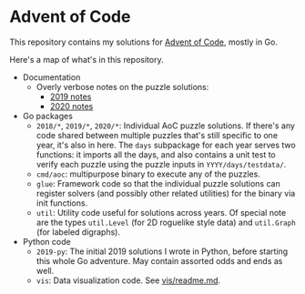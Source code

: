 # Advent of Code

This repository contains my solutions for
[Advent of Code](https://adventofcode.com/), mostly in Go.

Here's a map of what's in this repository.

- Documentation
  - Overly verbose notes on the puzzle solutions:
    - [2019 notes](docs/2019-notes.md)
    - [2020 notes](docs/2020-notes.md)
- Go packages
  - `2018/*`, `2019/*`, `2020/*`: Individual AoC puzzle solutions. If there's
    any code  shared between multiple puzzles that's still specific to one year,
    it's also in here. The `days` subpackage for each year serves two functions:
    it imports all the days, and also contains a unit test to verify each puzzle
    using the puzzle inputs in `YYYY/days/testdata/`.
  - `cmd/aoc`: multipurpose binary to execute any of the puzzles.
  - `glue`: Framework code so that the individual puzzle solutions can register
    solvers (and possibly other related utilities) for the binary via init
    functions.
  - `util`: Utility code useful for solutions across years. Of special note are
    the types `util.Level` (for 2D roguelike style data) and `util.Graph` (for
    labeled digraphs).
- Python code
  - `2019-py`: The initial 2019 solutions I wrote in Python, before starting
    this whole Go adventure. May contain assorted odds and ends as well.
  - `vis`: Data visualization code. See [vis/readme.md](vis/readme.md).
